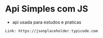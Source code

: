 # Api Simples com JS
- api usada para estudos e praticas


```
Link: https://jsonplaceholder.typicode.com
```
